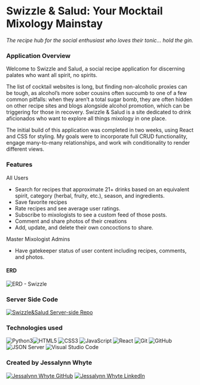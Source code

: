 # Swizzle & Salud: Your Mocktail Mixology Mainstay

*The recipe hub for the social enthusiast who loves their tonic... hold the gin.*

### Application Overview

Welcome to Swizzle and Salud, a social recipe application for discerning palates who want all spirit, no spirits.

The list of cocktail websites is long, but finding non-alcoholic proxies can be tough, as alcohol’s more sober cousins often succumb to one of a few common pitfalls: when they aren’t a total sugar bomb, they are often hidden on other recipe sites and blogs alongside alcohol promotion, which can be triggering for those in recovery. Swizzle & Salud is a site dedicated to drink aficionados who want to explore all things mixology in one place. 

The initial build of this application was completed in two weeks, using React and CSS for styling. My goals were to incorporate full CRUD functionality, engage many-to-many relationships, and work wih conditionality to render different views.

### Features
All Users
* Search for recipes that approximate 21+ drinks based on an equivalent spirit, category (herbal, fruity, etc.), season, and ingredients.
* Save favorite recipes
* Rate recipes and see average user ratings.
* Subscribe to mixologists to see a custom feed of those posts.
* Comment and share photos of their creations
* Add, update, and delete their own concoctions to share.

Master Mixologist Admins
* Have gatekeeper status of user content including recipes, comments, and photos. 

#### ERD

![ERD - Swizzle](./swizzle-client/src/images/ERDSwizzle.png)


### Server Side Code
<a href="https://github.com/jwhyteBNA/Swizzle-Server" target="_blank"><img src="https://img.shields.io/badge/Click_here%20-%236ae689.svg?&style=for-the-badge&&logoColor=white" alt="Swizzle&Salud Server-side Repo" style="height: auto !important; width: auto !important;" /></a>


### Technologies used

![Python3](https://img.shields.io/badge/python-3670A0?style=for-the-badge&logo=python&logoColor=ffdd54)![HTML5](https://img.shields.io/badge/html5%20-%23E34F26.svg?&style=for-the-badge&logo=html5&logoColor=white) ![CSS3](https://img.shields.io/badge/css3%20-%231572B6.svg?&style=for-the-badge&logo=css3&logoColor=white) ![JavaScript](https://img.shields.io/badge/javascript%20-%23323330.svg?&style=for-the-badge&logo=javascript&logoColor=%23F7DF1E) ![React](https://img.shields.io/badge/react%20-%2320232a.svg?&style=for-the-badge&logo=react&logoColor=%2361DAFB) ![Git](https://img.shields.io/badge/git%20-%23F05033.svg?&style=for-the-badge&logo=git&logoColor=white) ![GitHub](https://img.shields.io/badge/github%20-%23121011.svg?&style=for-the-badge&logo=github&logoColor=white) ![JSON Server](https://img.shields.io/badge/JSON_Server%20-%232a2e2a.svg?&style=for-the-badge&logo=JSON&logoColor=white) ![Visual Studio Code](https://img.shields.io/badge/VSCode%20-%23007ACC.svg?&style=for-the-badge&logo=visual-studio-code&logoColor=white)


### Created by Jessalynn Whyte

<a href="https://www.github.com/jwhyteBNA/" target="_blank"><img src="https://img.shields.io/badge/github%20-%23121011.svg?&style=for-the-badge&logo=github&logoColor=white" alt="Jessalynn Whyte GitHub" style="height: auto !important;width: auto !important;" /></a> <a href="https://www.linkedin.com/in/jessalynnwhyte/" target="_blank"><img src="https://img.shields.io/badge/linkedin%20-%230077B5.svg?&style=for-the-badge&logo=linkedin&logoColor=white" alt="Jessalynn Whyte LinkedIn" style="height: auto !important;width: auto !important;" /></a>